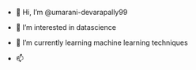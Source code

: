 - 👋 Hi, I’m @umarani-devarapally99
- 👀 I’m interested in datascience
- 🌱 I’m currently learning machine learning techniques
  
- 📫 

<!---
umarani-devarapally99/umarani-devarapally99 is a ✨ special ✨ repository because its `README.md` (this file) appears on your GitHub profile.
You can click the Preview link to take a look at your changes.
--->
